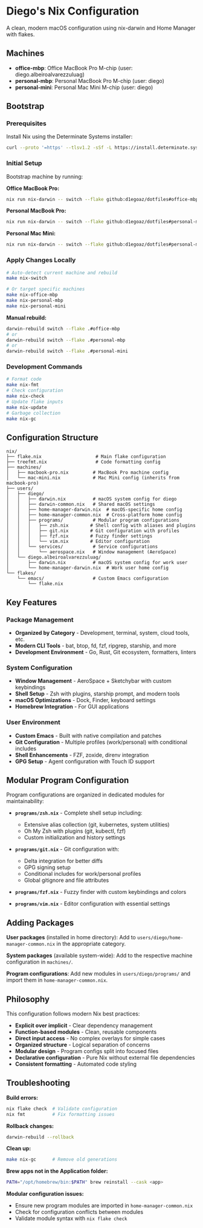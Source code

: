 # Diego's Nix Configuration

A clean, modern macOS configuration using nix-darwin and Home Manager with flakes.

## Machines

- **office-mbp**: Office MacBook Pro M-chip (user: diego.albeiroalvarezzuluag)
- **personal-mbp**: Personal MacBook Pro M-chip (user: diego)
- **personal-mini**: Personal Mac Mini M-chip (user: diego)

## Bootstrap

### Prerequisites

Install Nix using the Determinate Systems installer:

```bash
curl --proto '=https' --tlsv1.2 -sSf -L https://install.determinate.systems/nix | sh -s -- install
```

### Initial Setup

Bootstrap machine by running:

**Office MacBook Pro:**

```bash
nix run nix-darwin -- switch --flake github:d1egoaz/dotfiles#office-mbp
```

**Personal MacBook Pro:**

```bash
nix run nix-darwin -- switch --flake github:d1egoaz/dotfiles#personal-mbp
```

**Personal Mac Mini:**

```bash
nix run nix-darwin -- switch --flake github:d1egoaz/dotfiles#personal-mini
```

### Apply Changes Locally

```bash
# Auto-detect current machine and rebuild
make nix-switch

# Or target specific machines
make nix-office-mbp
make nix-personal-mbp
make nix-personal-mini
```

**Manual rebuild:**

```bash
darwin-rebuild switch --flake .#office-mbp
# or
darwin-rebuild switch --flake .#personal-mbp
# or
darwin-rebuild switch --flake .#personal-mini
```

### Development Commands

```bash
# Format code
make nix-fmt
# Check configuration
make nix-check
# Update flake inputs
make nix-update
# Garbage collection
make nix-gc
```

## Configuration Structure

```
nix/
├── flake.nix                    # Main flake configuration
├── treefmt.nix                  # Code formatting config
├── machines/
│   ├── macbook-pro.nix         # MacBook Pro machine config
│   └── mac-mini.nix            # Mac Mini config (inherits from macbook-pro)
├── users/
│   ├── diego/
│   │   ├── darwin.nix          # macOS system config for diego
│   │   ├── darwin-common.nix   # Shared macOS settings
│   │   ├── home-manager-darwin.nix  # macOS-specific home config
│   │   ├── home-manager-common.nix  # Cross-platform home config
│   │   ├── programs/           # Modular program configurations
│   │   │   ├── zsh.nix        # Shell config with aliases and plugins
│   │   │   ├── git.nix        # Git configuration with profiles
│   │   │   ├── fzf.nix        # Fuzzy finder settings
│   │   │   └── vim.nix        # Editor configuration
│   │   └── services/           # Service configurations
│   │       └── aerospace.nix   # Window management (AeroSpace)
│   └── diego.albeiroalvarezzuluag/
│       ├── darwin.nix          # macOS system config for work user
│       └── home-manager-darwin.nix  # Work user home config
└── flakes/
    └── emacs/                  # Custom Emacs configuration
        └── flake.nix
```

## Key Features

### Package Management

- **Organized by Category** - Development, terminal, system, cloud tools, etc.
- **Modern CLI Tools** - bat, btop, fd, fzf, ripgrep, starship, and more
- **Development Environment** - Go, Rust, Git ecosystem, formatters, linters

### System Configuration

- **Window Management** - AeroSpace + Sketchybar with custom keybindings
- **Shell Setup** - Zsh with plugins, starship prompt, and modern tools
- **macOS Optimizations** - Dock, Finder, keyboard settings
- **Homebrew Integration** - For GUI applications

### User Environment

- **Custom Emacs** - Built with native compilation and patches
- **Git Configuration** - Multiple profiles (work/personal) with conditional includes
- **Shell Enhancements** - FZF, zoxide, direnv integration
- **GPG Setup** - Agent configuration with Touch ID support

## Modular Program Configuration

Program configurations are organized in dedicated modules for maintainability:

- **`programs/zsh.nix`** - Complete shell setup including:
  - Extensive alias collection (git, kubernetes, system utilities)
  - Oh My Zsh with plugins (git, kubectl, fzf)
  - Custom initialization and history settings

- **`programs/git.nix`** - Git configuration with:
  - Delta integration for better diffs
  - GPG signing setup
  - Conditional includes for work/personal profiles
  - Global gitignore and file attributes

- **`programs/fzf.nix`** - Fuzzy finder with custom keybindings and colors

- **`programs/vim.nix`** - Editor configuration with essential settings

## Adding Packages

**User packages** (installed in home directory):
Add to `users/diego/home-manager-common.nix` in the appropriate category.

**System packages** (available system-wide):
Add to the respective machine configuration in `machines/`.

**Program configurations**:
Add new modules in `users/diego/programs/` and import them in `home-manager-common.nix`.

## Philosophy

This configuration follows modern Nix best practices:

- **Explicit over implicit** - Clear dependency management
- **Function-based modules** - Clean, reusable components
- **Direct input access** - No complex overlays for simple cases
- **Organized structure** - Logical separation of concerns
- **Modular design** - Program configs split into focused files
- **Declarative configuration** - Pure Nix without external file dependencies
- **Consistent formatting** - Automated code styling

## Troubleshooting

**Build errors:**

```bash
nix flake check  # Validate configuration
nix fmt          # Fix formatting issues
```

**Rollback changes:**

```bash
darwin-rebuild --rollback
```

**Clean up:**

```bash
make nix-gc      # Remove old generations
```

**Brew apps not in the Application folder:**
```bash
PATH="/opt/homebrew/bin:$PATH" brew reinstall --cask <app>
```

**Modular configuration issues:**
- Ensure new program modules are imported in `home-manager-common.nix`
- Check for configuration conflicts between modules
- Validate module syntax with `nix flake check`
